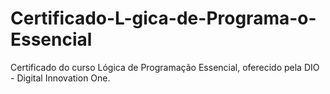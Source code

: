 # Certificado-L-gica-de-Programa-o-Essencial
Certificado do curso Lógica de Programação Essencial, oferecido pela DIO - Digital Innovation One.
